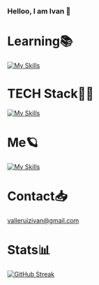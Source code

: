 ### Helloo, I am Ivan 👋
### <h1>Learning📚</h1>
[![My Skills](https://skillicons.dev/icons?i=laravel,react,nextjs,apollo,mongodb,graphql)](https://skillicons.dev)
  <h1>TECH Stack👨‍🎓</h1> 
  
 [![My Skills](https://skillicons.dev/icons?i=html,javascript,css,php)](https://skillicons.dev)


 
 <h1>Me🪐</h1>
 
<a href="https://www.instagram.com/ivixx._/">[![My Skills](https://skillicons.dev/icons?i=instagram)](https://skillicons.dev)</a>

<h1>Contact📥</h1>

valleruizivan@gmail.com

<h1>Stats📊</h1>

[![GitHub Streak](https://streak-stats.demolab.com/?user=Ivixx333&theme=dark)](https://git.io/streak-stats)
 &nbsp;
